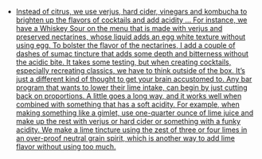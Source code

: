 - [Instead of citrus, we use verjus, hard cider, vinegars and kombucha to brighten up the flavors of cocktails and add acidity ... For instance, we have a Whiskey Sour on the menu that is made with verjus and preserved nectarines, whose liquid adds an egg white texture without using egg. To bolster the flavor of the nectarines, I add a couple of dashes of sumac tincture that adds some depth and bitterness without the acidic bite. It takes some testing, but when creating cocktails, especially recreating classics, we have to think outside of the box. It’s just a different kind of thought to get your brain accustomed to. Any bar program that wants to lower their lime intake, can begin by just cutting back on proportions. A little goes a long way, and it works well when combined with something that has a soft acidity. For example, when making something like a gimlet, use one-quarter ounce of lime juice and make up the rest with verjus or hard cider or something with a funky acidity. We make a lime tincture using the zest of three or four limes in an over-proof neutral grain spirit, which is another way to add lime flavor without using too much.](https://punchdrink.com/articles/advice-from-americas-bartenders-on-coping-with-the-lime-crisis/)